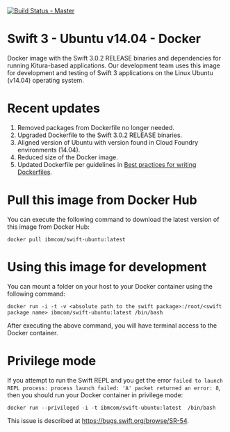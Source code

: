[![Build Status - Master](https://travis-ci.org/IBM-Swift/swift-ubuntu-docker.svg?branch=master)](https://travis-ci.org/IBM-Swift/swift-ubuntu-docker)

# Swift 3 - Ubuntu v14.04 - Docker

Docker image with the Swift 3.0.2 RELEASE binaries and dependencies for running Kitura-based applications. Our development team uses this image for development and testing of Swift 3 applications on the Linux Ubuntu (v14.04) operating system.

# Recent updates
1. Removed packages from Dockerfile no longer needed.
2. Upgraded Dockerfile to the Swift 3.0.2 RELEASE binaries.
3. Aligned version of Ubuntu with version found in Cloud Foundry environments (14.04).
4. Reduced size of the Docker image.
5. Updated Dockerfile per guidelines in [Best practices for writing Dockerfiles](https://docs.docker.com/engine/userguide/eng-image/dockerfile_best-practices/).

# Pull this image from Docker Hub
You can execute the following command to download the latest version of this image from Docker Hub:

```
docker pull ibmcom/swift-ubuntu:latest
```

# Using this image for development
You can mount a folder on your host to your Docker container using the following command:

```
docker run -i -t -v <absolute path to the swift package>:/root/<swift package name> ibmcom/swift-ubuntu:latest /bin/bash
```

After executing the above command, you will have terminal access to the Docker container.

# Privilege mode
If you attempt to run the Swift REPL and you get the error `failed to launch REPL process: process launch failed: 'A' packet returned an error: 8`, then you should run your Docker container in privilege mode:

```
docker run --privileged -i -t ibmcom/swift-ubuntu:latest  /bin/bash
```

This issue is described at https://bugs.swift.org/browse/SR-54.
